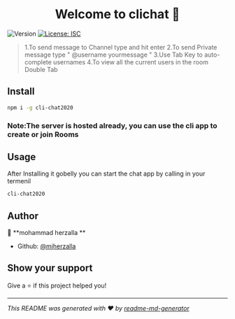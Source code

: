 <h1 align="center">Welcome to clichat 👋</h1>
<p>
  <img alt="Version" src="https://img.shields.io/badge/version-1.0.0-blue.svg?cacheSeconds=2592000" />
  <a href="#" target="_blank">
    <img alt="License: ISC" src="https://img.shields.io/badge/License-ISC-yellow.svg" />
  </a>
</p>

>
>1.To send message to Channel type and hit enter
>2.To send Private message type " @username yourmessage "
>3.Use Tab Key to auto-complete usernames
>4.To view all the current users in the room Double Tab 

## Install

```sh
npm i -g cli-chat2020
```
### Note:The server is hosted already, you can use the cli app to create or join Rooms 
## Usage
After Installing it gobelly  you can start the  chat app by calling in your termenil  
```sh
cli-chat2020 
```
 

## Author

👤 **mohammad herzalla **

* Github: [@mjherzalla](https://github.com/mjherzalla)

## Show your support

Give a ⭐️ if this project helped you!

***
_This README was generated with ❤️ by [readme-md-generator](https://github.com/kefranabg/readme-md-generator)_
